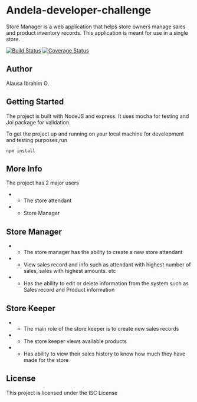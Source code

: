 # Andela-developer-challenge
Store Manager is a web application that helps store owners manage sales and product inventory
records. This application is meant for use in a single store.

[![Build Status](https://travis-ci.com/tosinibrahim96/andela-developer-challenge.svg?branch=development)](https://travis-ci.com/tosinibrahim96/andela-developer-challenge) [![Coverage Status](https://coveralls.io/repos/github/tosinibrahim96/andela-developer-challenge/badge.svg?branch=ch-add-cli-%23161178874)](https://coveralls.io/github/tosinibrahim96/andela-developer-challenge?branch=ch-add-cli-%23161178874)


## Author 
Alausa Ibrahim O.

## Getting Started
The project is built with NodeJS and express. It uses mocha for testing and Joi package for validation.

To get the project up and running on your local machine for development and testing purposes,run 
```
npm install
```

## More Info
The project has 2 major users
* - The store attendant
* - Store Manager

## Store Manager 
* - The store manager has the ability to create a new store attendant
* - View sales record and info such as attendant with highest number of sales, sales with highest amounts. etc
* - Has the ability to edit or delete information from the system such as Sales record and Product information

## Store Keeper
* - The main role of the store keeper is to create new sales records
* - The store keeper views available products
* - Has ability to view their sales history to know how much they have made for the store

## License
This project is licensed under the ISC License
